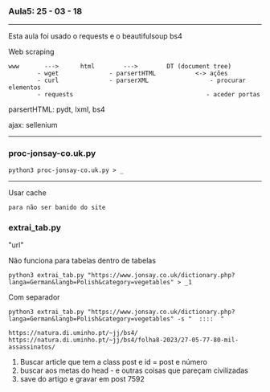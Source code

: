 ### Aula5: 25 - 03 - 18 
---

Esta aula foi usado o requests e o beautifulsoup bs4

Web scraping
```
www       --->      html        --->        DT (document tree)
        - wget              - parsertHTML           <-> ações
        - curl              - parserXML                 - procurar elementos
        - requests                                     - aceder portas
```
parsertHTML: pydt, lxml, bs4

ajax: sellenium 

---

### proc-jonsay-co.uk.py 

```
python3 proc-jonsay-co.uk.py > _
```
---

Usar cache
```
para não ser banido do site
```
### extrai_tab.py

"url"

Não funciona para tabelas dentro de tabelas

```
python3 extrai_tab.py "https://www.jonsay.co.uk/dictionary.php?langa=German&langb=Polish&category=vegetables" > _1
```

Com separador
```
python3 extrai_tab.py "https://www.jonsay.co.uk/dictionary.php?langa=German&langb=Polish&category=vegetables" -s "  ::::  "
```

```
https://natura.di.uminho.pt/~jj/bs4/
https://natura.di.uminho.pt/~jj/bs4/folha8-2023/27-05-77-80-mil-assassinatos/
```

1. Buscar article que tem a class post e id = post e número
2. buscar aos metas do head - e outras coisas que pareçam civilizadas
3. save do artigo e gravar em post 7592  
